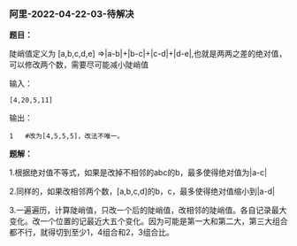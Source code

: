 ### 阿里-2022-04-22-03-待解决

**题目：**

陡峭值定义为 [a,b,c,d,e] =>\|a-b\|+\|b-c\|+\|c-d\|+\|d-e\|,也就是两两之差的绝对值，可以修改两个数，需要尽可能减小陡峭值

输入：

```shell
[4,20,5,11]
```

输出：

```shell
1   #改为[4,5,5,5]，改法不唯一。
```

**题解：**

1.根据绝对值不等式，如果是改掉不相邻的abc的b，最多使得绝对值为\|a-c\|

2.同样的，如果改相邻两个数，[a,b,c,d]的b，c，最多使得绝对值缩小到\|a-d\|

3.一遍遍历，计算陡峭值，只改一个后的陡峭值，改相邻的陡峭值。各自记录最大变化。改一个位置的记最近大五个变化。因为可能是第一大和第二大，第三大组合都不行，就得切到至少1，4组合和2，3组合比。